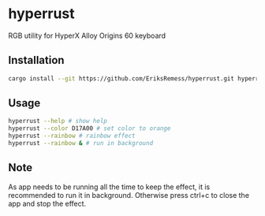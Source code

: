 # hyperrust

RGB utility for HyperX Alloy Origins 60 keyboard

## Installation

```bash
cargo install --git https://github.com/EriksRemess/hyperrust.git hyperrust
```

## Usage

```bash
hyperrust --help # show help
hyperrust --color D17A00 # set color to orange
hyperrust --rainbow # rainbow effect
hyperrust --rainbow & # run in background
```
## Note
As app needs to be running all the time to keep the effect, it is recommended to run it in background. Otherwise press ctrl+c to close the app and stop the effect.
```
